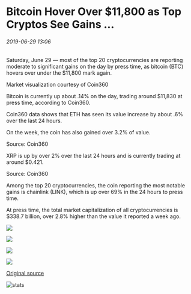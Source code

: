 # Bitcoin Hover Over $11,800 as Top Cryptos See Gains ...

###### 2019-06-29 13:06

Saturday, June 29 — most of the top 20 cryptocurrencies are reporting moderate to significant gains on the day by press time, as bitcoin (BTC) hovers over under the $11,800 mark again.

Market visualization courtesy of Coin360

Bitcoin is currently up about .14% on the day, trading around $11,830 at press time, according to Coin360.

Coin360 data shows that ETH has seen its value increase by about .6% over the last 24 hours.

On the week, the coin has also gained over 3.2% of value.

Source: Coin360

XRP is up by over 2% over the last 24 hours and is currently trading at around $0.421.

Source: Coin360

Among the top 20 cryptocurrencies, the coin reporting the most notable gains is chainlink (LINK), which is up over 69% in the 24 hours to press time.

At press time, the total market capitalization of all cryptocurrencies is $338.7 billion, over 2.8% higher than the value it reported a week ago.

![](https://s3.cointelegraph.com/storage/uploads/view/b34884e2664a69cc0a341392ea8b6523.png)

![](https://s3.cointelegraph.com/storage/uploads/view/b5350231f1e645c7f718d2c175d19f40.png)

![](https://s3.cointelegraph.com/storage/uploads/view/b2a3b4243144d64ff0681a2a75730591.png)

![](https://s3.cointelegraph.com/storage/uploads/view/9edce08ea5f21b08d902b8dd9d345e6c.png)

[Original source](https://cointelegraph.com/news/bitcoin-hover-over-11-800-as-top-cryptos-see-gains)

![stats](https://c.statcounter.com/11760860/0/a89fa40b/1/ "stats")